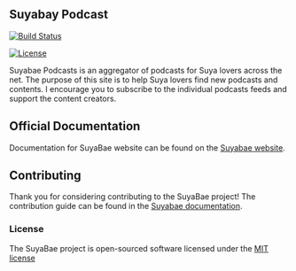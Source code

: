 ## Suyabay Podcast

[![Build Status](https://travis-ci.org/andela/suyabay.svg)](https://travis-ci.org/andela/suyabay)

[![License](https://poser.pugx.org/andela/suyabay/license.svg)](https://github.com/andela/suyabay/blob/feature/readme/LICENCE.md)

Suyabae Podcasts is an aggregator of podcasts for Suya lovers across the net. The purpose of this site is to help Suya lovers find new podcasts and contents. I encourage you to subscribe to the individual podcasts feeds and support the content creators.

## Official Documentation

Documentation for SuyaBae website can be found on the [Suyabae website](https://github.com/andela/suyabay/wiki).

## Contributing

Thank you for considering contributing to the SuyaBae project! The contribution guide can be found in the [Suyabae documentation](https://github.com/andela/suyabay/wiki/contributions).


### License

The SuyaBae project is open-sourced software licensed under the [MIT license](http://opensource.org/licenses/MIT)
